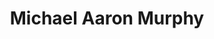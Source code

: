 ---
avatar: /images/people/michaelaaronmurphy.jpg
avatar_small: /images/people/michaelaaronmurphy_small.jpg
bio: Product Engineer at System7 and Pop!_OS Maintainer / Developer
gplus: null
homepage: null
instagram: null
linkedin: null
title: Michael Aaron Murphy
twitter: https://twitter.com/mmstick
type: guest
username: michaelaaronmurphy
youtube: null
---